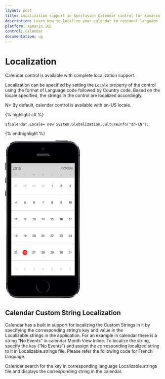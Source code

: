 ```yaml
---
layout: post
title: Localization support in Syncfusion Calendar control for Xamarin.iOS
description: Learn how to localize your calendar to regional language
platform: Xamarin.iOS
control: Calendar
documentation: ug
---
```


# Localization

Calendar control is available with complete localization support.
 
Localization can be specified by setting the `Locale` property of the control using the format of Language code followed by Country code. Based on the locale specified, the strings in the control are localized accordingly.
 
N> By default, calendar control is available with en-US locale.

{% highlight c# %}

	sfCalendar.Locale= new System.Globalization.CultureInfo("zh-CN");

{% endhighlight %}

![](images/localisation.png)                                        

## Calendar Custom String Localization

Calendar has a built in support for localizing the Custom Strings in it by specifying the corresponding string’s key and value in the Localizable.strings in the application. For an example in calendar there is a string “No Events” in calendar Month View Inline. To localize the string, specify the key (“No Events”) and assign the corresponding localized string to it in Localizable.strings file. Please refer the following code for French language.

Calendar search for the key in corresponding language Localizable.strings file and displays the corresponding string in the calendar.